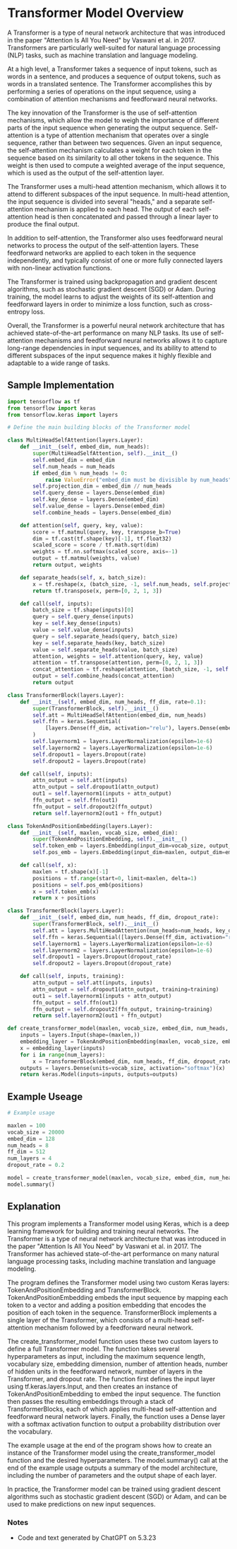 # Transformer Model Overview

A Transformer is a type of neural network architecture that was introduced in the paper "Attention Is All You Need" by Vaswani et al. in 2017. Transformers are particularly well-suited for natural language processing (NLP) tasks, such as machine translation and language modeling.

At a high level, a Transformer takes a sequence of input tokens, such as words in a sentence, and produces a sequence of output tokens, such as words in a translated sentence. The Transformer accomplishes this by performing a series of operations on the input sequence, using a combination of attention mechanisms and feedforward neural networks.

The key innovation of the Transformer is the use of self-attention mechanisms, which allow the model to weigh the importance of different parts of the input sequence when generating the output sequence. Self-attention is a type of attention mechanism that operates over a single sequence, rather than between two sequences. Given an input sequence, the self-attention mechanism calculates a weight for each token in the sequence based on its similarity to all other tokens in the sequence. This weight is then used to compute a weighted average of the input sequence, which is used as the output of the self-attention layer.

The Transformer uses a multi-head attention mechanism, which allows it to attend to different subspaces of the input sequence. In multi-head attention, the input sequence is divided into several "heads," and a separate self-attention mechanism is applied to each head. The output of each self-attention head is then concatenated and passed through a linear layer to produce the final output.

In addition to self-attention, the Transformer also uses feedforward neural networks to process the output of the self-attention layers. These feedforward networks are applied to each token in the sequence independently, and typically consist of one or more fully connected layers with non-linear activation functions.

The Transformer is trained using backpropagation and gradient descent algorithms, such as stochastic gradient descent (SGD) or Adam. During training, the model learns to adjust the weights of its self-attention and feedforward layers in order to minimize a loss function, such as cross-entropy loss.

Overall, the Transformer is a powerful neural network architecture that has achieved state-of-the-art performance on many NLP tasks. Its use of self-attention mechanisms and feedforward neural networks allows it to capture long-range dependencies in input sequences, and its ability to attend to different subspaces of the input sequence makes it highly flexible and adaptable to a wide range of tasks.

##  Sample Implementation

```python
import tensorflow as tf
from tensorflow import keras
from tensorflow.keras import layers

# Define the main building blocks of the Transformer model

class MultiHeadSelfAttention(layers.Layer):
    def __init__(self, embed_dim, num_heads):
        super(MultiHeadSelfAttention, self).__init__()
        self.embed_dim = embed_dim
        self.num_heads = num_heads
        if embed_dim % num_heads != 0:
            raise ValueError("embed_dim must be divisible by num_heads")
        self.projection_dim = embed_dim // num_heads
        self.query_dense = layers.Dense(embed_dim)
        self.key_dense = layers.Dense(embed_dim)
        self.value_dense = layers.Dense(embed_dim)
        self.combine_heads = layers.Dense(embed_dim)

    def attention(self, query, key, value):
        score = tf.matmul(query, key, transpose_b=True)
        dim = tf.cast(tf.shape(key)[-1], tf.float32)
        scaled_score = score / tf.math.sqrt(dim)
        weights = tf.nn.softmax(scaled_score, axis=-1)
        output = tf.matmul(weights, value)
        return output, weights

    def separate_heads(self, x, batch_size):
        x = tf.reshape(x, (batch_size, -1, self.num_heads, self.projection_dim))
        return tf.transpose(x, perm=[0, 2, 1, 3])

    def call(self, inputs):
        batch_size = tf.shape(inputs)[0]
        query = self.query_dense(inputs)
        key = self.key_dense(inputs)
        value = self.value_dense(inputs)
        query = self.separate_heads(query, batch_size)
        key = self.separate_heads(key, batch_size)
        value = self.separate_heads(value, batch_size)
        attention, weights = self.attention(query, key, value)
        attention = tf.transpose(attention, perm=[0, 2, 1, 3])
        concat_attention = tf.reshape(attention, (batch_size, -1, self.embed_dim))
        output = self.combine_heads(concat_attention)
        return output

class TransformerBlock(layers.Layer):
    def __init__(self, embed_dim, num_heads, ff_dim, rate=0.1):
        super(TransformerBlock, self).__init__()
        self.att = MultiHeadSelfAttention(embed_dim, num_heads)
        self.ffn = keras.Sequential(
            [layers.Dense(ff_dim, activation="relu"), layers.Dense(embed_dim),]
        )
        self.layernorm1 = layers.LayerNormalization(epsilon=1e-6)
        self.layernorm2 = layers.LayerNormalization(epsilon=1e-6)
        self.dropout1 = layers.Dropout(rate)
        self.dropout2 = layers.Dropout(rate)

    def call(self, inputs):
        attn_output = self.att(inputs)
        attn_output = self.dropout1(attn_output)
        out1 = self.layernorm1(inputs + attn_output)
        ffn_output = self.ffn(out1)
        ffn_output = self.dropout2(ffn_output)
        return self.layernorm2(out1 + ffn_output)

class TokenAndPositionEmbedding(layers.Layer):
    def __init__(self, maxlen, vocab_size, embed_dim):
        super(TokenAndPositionEmbedding, self).__init__()
        self.token_emb = layers.Embedding(input_dim=vocab_size, output_dim=embed_dim)
        self.pos_emb = layers.Embedding(input_dim=maxlen, output_dim=embed_dim)

    def call(self, x):
        maxlen = tf.shape(x)[-1]
        positions = tf.range(start=0, limit=maxlen, delta=1)
        positions = self.pos_emb(positions)
        x = self.token_emb(x)
        return x + positions

class TransformerBlock(layers.Layer):
    def __init__(self, embed_dim, num_heads, ff_dim, dropout_rate):
        super(TransformerBlock, self).__init__()
        self.att = layers.MultiHeadAttention(num_heads=num_heads, key_dim=embed_dim)
        self.ffn = keras.Sequential([layers.Dense(ff_dim, activation="relu"), layers.Dense(embed_dim),])
        self.layernorm1 = layers.LayerNormalization(epsilon=1e-6)
        self.layernorm2 = layers.LayerNormalization(epsilon=1e-6)
        self.dropout1 = layers.Dropout(dropout_rate)
        self.dropout2 = layers.Dropout(dropout_rate)

    def call(self, inputs, training):
        attn_output = self.att(inputs, inputs)
        attn_output = self.dropout1(attn_output, training=training)
        out1 = self.layernorm1(inputs + attn_output)
        ffn_output = self.ffn(out1)
        ffn_output = self.dropout2(ffn_output, training=training)
        return self.layernorm2(out1 + ffn_output)

def create_transformer_model(maxlen, vocab_size, embed_dim, num_heads, ff_dim, num_layers, dropout_rate):
    inputs = layers.Input(shape=(maxlen,))
    embedding_layer = TokenAndPositionEmbedding(maxlen, vocab_size, embed_dim)
    x = embedding_layer(inputs)
    for i in range(num_layers):
        x = TransformerBlock(embed_dim, num_heads, ff_dim, dropout_rate)(x)
    outputs = layers.Dense(units=vocab_size, activation="softmax")(x)
    return keras.Model(inputs=inputs, outputs=outputs)
```

## Example Useage

```python
# Example usage

maxlen = 100
vocab_size = 20000
embed_dim = 128
num_heads = 8
ff_dim = 512
num_layers = 4
dropout_rate = 0.2

model = create_transformer_model(maxlen, vocab_size, embed_dim, num_heads, ff_dim, num_layers, dropout_rate)
model.summary()

```

## Explanation

This program implements a Transformer model using Keras, which is a deep learning framework for building and training neural networks. The Transformer is a type of neural network architecture that was introduced in the paper "Attention Is All You Need" by Vaswani et al. in 2017. The Transformer has achieved state-of-the-art performance on many natural language processing tasks, including machine translation and language modeling.

The program defines the Transformer model using two custom Keras layers: TokenAndPositionEmbedding and TransformerBlock. TokenAndPositionEmbedding embeds the input sequence by mapping each token to a vector and adding a position embedding that encodes the position of each token in the sequence. TransformerBlock implements a single layer of the Transformer, which consists of a multi-head self-attention mechanism followed by a feedforward neural network.

The create_transformer_model function uses these two custom layers to define a full Transformer model. The function takes several hyperparameters as input, including the maximum sequence length, vocabulary size, embedding dimension, number of attention heads, number of hidden units in the feedforward network, number of layers in the Transformer, and dropout rate. The function first defines the input layer using tf.keras.layers.Input, and then creates an instance of TokenAndPositionEmbedding to embed the input sequence. The function then passes the resulting embeddings through a stack of TransformerBlocks, each of which applies multi-head self-attention and feedforward neural network layers. Finally, the function uses a Dense layer with a softmax activation function to output a probability distribution over the vocabulary.

The example usage at the end of the program shows how to create an instance of the Transformer model using the create_transformer_model function and the desired hyperparameters. The model.summary() call at the end of the example usage outputs a summary of the model architecture, including the number of parameters and the output shape of each layer.

In practice, the Transformer model can be trained using gradient descent algorithms such as stochastic gradient descent (SGD) or Adam, and can be used to make predictions on new input sequences.

### Notes

- Code and text generated by ChatGPT on 5.3.23

